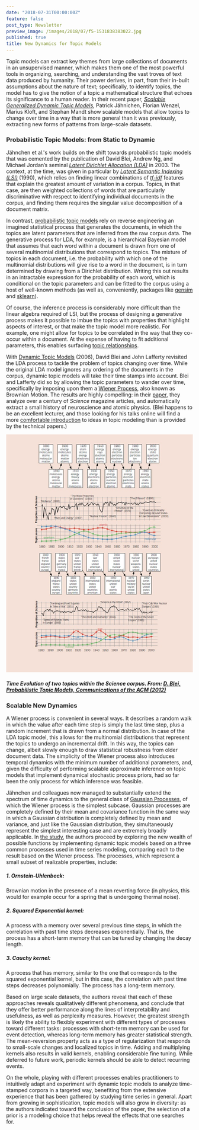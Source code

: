 ```yaml
---
date: "2018-07-31T00:00:00Z"
feature: false
post_type: Newsletter
preview_image: /images/2018/07/f5-1531838383022.jpg
published: true
title: New Dynamics for Topic Models
---
```


Topic models can extract key themes from large collections of documents in an unsupervised manner, which makes them one of the most powerful tools in organizing, searching, and understanding the vast troves of text data produced by humanity. Their power derives, in part, from their in-built assumptions about the nature of text; specifically, to identify topics, the model has to give the notion of a topic a mathematical structure that echoes its significance to a human reader. In their recent paper, [*Scalable Generalized Dynamic Topic Models*](https://arxiv.org/abs/1803.07868), Patrick Jähnichen, Florian Wenzel, Marius Kloft, and Stephan Mandt show scalable models that allow topics to change over time in a way that is more general than it was previously, extracting new forms of patterns from large-scale datasets. 

### Probabilistic Topic Models: from Static to Dynamic 
Jähnchen et al.'s work builds on the shift towards probabilistic topic models that was cemented by the publication of David Blei, Andrew Ng, and Michael Jordan’s seminal [*Latent Dirichlet Allocation (LDA)*](https://en.wikipedia.org/wiki/Latent_Dirichlet_allocation) in 2003. The context, at the time, was given in particular by [*Latent Semantic Indexing (LSI)*](http://lsa.colorado.edu/papers/JASIS.lsi.90.pdf) (1990), which relies on finding linear combinations of [*tf-idf*]( https://en.wikipedia.org/wiki/Tf%E2%80%93idf) features that explain the greatest amount of variation in a corpus. Topics, in that case, are then weighted collections of words that are particularly discriminative with respect to identifying individual documents in the corpus, and finding them requires the singular value decomposition of a document matrix.

In contrast, [probabilistic topic models](https://cacm.acm.org/magazines/2012/4/147361-probabilistic-topic-models/fulltext#F1) rely on reverse engineering an imagined statistical process that generates the documents, in which the topics are latent parameters that are inferred from the raw corpus data. The generative process for LDA, for example, is a hierarchical Bayesian model that assumes that each word within a document is drawn from one of several multinomial distributions that correspond to topics. The mixture of topics in each document, i.e. the probability with which one of the multinomial distributions will give rise to a word in the document, is in turn determined by drawing from a Dirichlet distribution. Writing this out results in an intractable expression for the probability of each word, which is conditional on the topic parameters and can be fitted to the corpus using a host of well-known methods (as well as, conveniently, packages like [gensim](https://radimrehurek.com/gensim/models/ldamodel.html) and [sklearn](http://scikit-learn.org/stable/modules/generated/sklearn.decomposition.LatentDirichletAllocation.html#sklearn.decomposition.LatentDirichletAllocation)). 

Of course, the inference process is considerably more difficult than the linear algebra required of LSI, but the process of designing a generative process makes it possible to imbue the topics with properties that highlight aspects of interest, or that make the topic model more realistic. For example, one might allow for topics to be correlated in the way that they co-occur within a document. At the expense of having to fit additional parameters, this enables surfacing [topic relationships](http://people.ee.duke.edu/~lcarin/Blei2005CTM.pdf). 

With [Dynamic Topic Models](https://mimno.infosci.cornell.edu/info6150/readings/dynamic_topic_models.pdf) (2006), David Blei and John Lafferty revisited the LDA process to tackle the problem of topics changing over time. While the original LDA model ignores any ordering of the documents in the corpus, dynamic topic models will take their time stamps into account. Blei and Lafferty did so by allowing the topic parameters to wander over time, specifically by imposing upon them a [Wiener Process](https://en.wikipedia.org/wiki/Wiener_process), also known as Brownian Motion. The results are highly compelling: in their [paper](https://mimno.infosci.cornell.edu/info6150/readings/dynamic_topic_models.pdf), they analyze over a century of *Science* magazine articles, and automatically extract a small history of neuroscience and atomic physics. (Blei happens to be an excellent lecturer, and those looking for his talks online will find a more [comfortable introduction](https://www.youtube.com/watch?v=FkckgwMHP2s) to ideas in topic modeling than is provided by the technical papers.)

![](/images/2018/07/f5-1531838383022.jpg)
##### Time Evolution of two topics within the Science corpus. From: [D. Blei, Probabilistic Topic Models,  Communications of the ACM (2012)](https://deliveryimages.acm.org/10.1145/2140000/2133826/figs/f5.jpg)

### Scalable New Dynamics
A Wiener process is convenient in several ways. It describes a random walk in which the value after each time step is simply the last time step, plus a random increment that is drawn from a normal distribution. In case of the LDA topic model, this allows for the multinomial distributions that represent the topics to undergo an incremental drift. In this way, the topics can change, albeit slowly enough to draw statistical robustness from older document data. The simplicity of the Wiener process also introduces temporal dynamics with the minimum number of additional parameters, and, given the difficulty of performing scalable approximate inference on topic models that implement dynamical stochastic process priors, had so far been the only process for which inference was feasible.

Jähnchen and colleagues now managed to substantially extend the spectrum of time dynamics to the general class of [Gaussian Processes](https://en.wikipedia.org/wiki/Gaussian_process), of which the Wiener process is the simplest subcase. Gaussian processes are completely defined by their mean and covariance function in the same way in which a Gaussian distribution is completely defined by mean and variance, and just like the Gaussian distribution, they simultaneously represent the simplest interesting case and are extremely broadly applicable. In [the study](https://arxiv.org/abs/1803.07868), the authors proceed by exploring the new wealth of possible functions by implementing dynamic topic models based on a three common processes used in time series modeling, comparing each to the result based on the Wiener process. The processes, which represent a small subset of realizable properties,  include:

##### 1.	Ornstein-Uhlenbeck:  
Brownian motion in the presence of a mean reverting force (in physics, this would for example occur for a spring that is undergoing thermal noise).

##### 2.	Squared Exponential kernel: 
A process with a memory over several previous time steps, in which the correlation with past time steps decreases exponentially. That is, the process has a short-term memory that can be tuned by changing the decay length.

##### 3. Cauchy kernel:
A process that has memory, similar to the one that corresponds to the squared exponential kernel, but in this case, the correlation with past time steps decreases polynomially. The process has a long-term memory. 

Based on large scale datasets, the authors reveal that each of these approaches reveals qualitatively different phenomena, and conclude that they offer better performance along the lines of interpretability and usefulness, as well as perplexity measures. However, the greatest strength is likely the ability to flexibly experiment with different types of processes toward different tasks: processes with short-term memory can be used for event detection, whereas long-term memory has greater statistical strength. The mean-reversion property acts as a type of regularization that responds to small-scale changes and localized topics in time. Adding and multiplying kernels also results in valid kernels, enabling considerable fine tuning. While deferred to future work, periodic kernels should be able to detect recurring events. 

On the whole, playing with different processes enables practitioners to intuitively adapt and experiment with dynamic topic models to analyze time-stamped corpora in a targeted way, benefiting from the extensive experience that has been gathered by studying time series in general. Apart from growing in sophistication, topic models will also grow in diversity: as the authors indicated toward the conclusion of the paper, the selection of a prior is a modeling choice that helps reveal the effects that one searches for.
